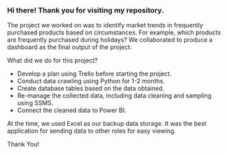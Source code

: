 ### Hi there! Thank you for visiting my repository.



The project we worked on was to identify market trends in frequently purchased products based on circumstances. For example, which products are frequently purchased during holidays? We collaborated to produce a dashboard as the final output of the project.



What did we do for this project?

* Develop a plan using Trello before starting the project.
* Conduct data crawling using Python for 1-2 months.
* Create database tables based on the data obtained.
* Re-manage the collected data, including data cleaning and sampling using SSMS.
* Connect the cleaned data to Power BI.



At the time, we used Excel as our backup data storage. It was the best application for sending data to other roles for easy viewing.



Thank You!

